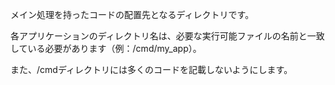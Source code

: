 メイン処理を持ったコードの配置先となるディレクトリです。

各アプリケーションのディレクトリ名は、必要な実行可能ファイルの名前と一致している必要があります（例：/cmd/my_app）。

また、/cmdディレクトリには多くのコードを記載しないようにします。
